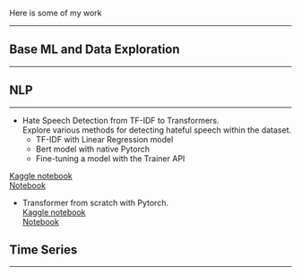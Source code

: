 Here is some of my work

-----------------------

## Base ML and Data Exploration
----------------------------



## NLP
----------------------------
- Hate Speech Detection from TF-IDF to Transformers.   
Explore various methods for detecting hateful speech within the dataset.
    - TF-IDF with Linear Regression model  
    - Bert model with native Pytorch  
    - Fine-tuning a model with the Trainer API   
  
[Kaggle notebook](https://www.kaggle.com/code/abramova/hate-speech-detection-from-tf-idf-to-transformers)  
[Notebook]()
- Transformer from scratch with Pytorch.   
[Kaggle notebook](https://www.kaggle.com/code/abramova/hate-speech-detection-from-tf-idf-to-transformers)  
[Notebook]()


## Time Series
----------------------------